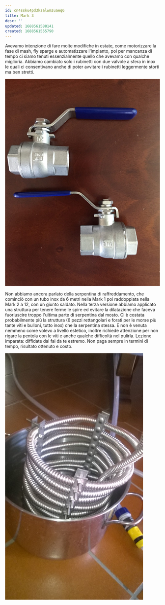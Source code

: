 ```yaml
---
id: cn4ssku4pd3kzalwmzuaeq6
title: Mark 3
desc: ''
updated: 1688561588141
created: 1688561555790
---
```

Avevamo intenzione di fare molte modifiche in estate, come motorizzare la fase di mash, fly sparge e automatizzare l'impianto, poi per mancanza di tempo ci siamo tenuti essenzialmente quello che avevamo con qualche miglioria.
Abbiamo cambiato solo i rubinetti con due valvole a sfera in inox le quali ci consentivano anche di poter avvitare i rubinetti leggermente storti ma ben stretti.

![valvole](./assets/images/valvole.jpg)

Non abbiamo ancora parlato della serpentina di raffreddamento, che cominciò con un tubo inox da 6 metri nella Mark 1 poi raddoppiata nella Mark 2 a 12, con un giunto saldato. Nella terza versione abbiamo applicato una struttura per tenere ferme le spire ed evitare la dilatazione che faceva fuoriuscire troppo l'ultima parte di serpentina dal mosto. Ci è costata probabilmente più la struttura (6 pezzi rettangolari e forati per le morse più tante viti e bulloni, tutto inox) che la serpentina stessa. E non è venuta nemmeno come volevo a livello estetico, inoltre richiede attenzione per non rigare la pentola con le viti e anche qualche difficoltà nel pulirla. Lezione imparata: diffidate dal fai da te estremo. Non paga sempre in termini di tempo, risultato ottenuto e costo.

![serpentina](./assets/images/serpentina.jpg)
